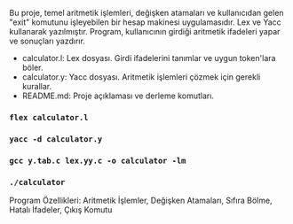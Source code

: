 Bu proje, temel aritmetik işlemleri, değişken atamaları ve kullanıcıdan gelen "exit" komutunu işleyebilen bir hesap makinesi uygulamasıdır. Lex ve Yacc kullanarak yazılmıştır. Program, kullanıcının girdiği aritmetik ifadeleri yapar ve sonuçları yazdırır.

- calculator.l: Lex dosyası. Girdi ifadelerini tanımlar ve uygun token'lara böler.
- calculator.y: Yacc dosyası. Aritmetik işlemleri çözmek için gerekli kurallar.
- README.md: Proje açıklaması ve derleme komutları.

### `flex calculator.l`
### `yacc -d calculator.y`
### `gcc y.tab.c lex.yy.c -o calculator -lm`
### `./calculator`

Program Özellikleri: Aritmetik İşlemler, Değişken Atamaları, Sıfıra Bölme, Hatalı İfadeler, Çıkış Komutu


